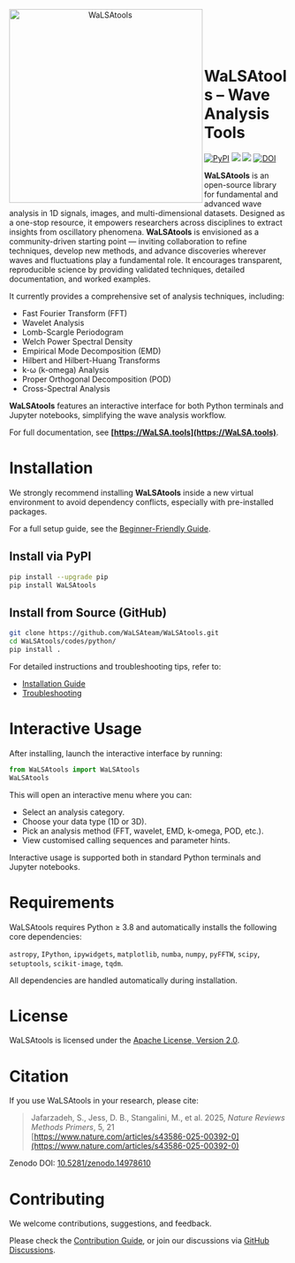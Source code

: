 <div align="center">
  <a href="https://WaLSA.tools" target="_blank">
    <img align="left" src="https://walsa.team/images/WaLSAtools_logo.svg" alt="WaLSAtools" width="350" height="auto">
  </a>
</div>

<br><br><br>

# WaLSAtools &ndash; Wave Analysis Tools

<p align="left">
  <a href="https://pypi.org/project/WaLSAtools/"><img src="https://img.shields.io/pypi/v/WaLSAtools.svg" alt="PyPI"></a>
  <a href="https://walsa.team" target="_blank"><img src="https://img.shields.io/badge/powered%20by-WaLSA%20Team-000d1a"></a>
  <a href="https://walsa.tools/license" target="_blank"><img src="https://img.shields.io/badge/license-Apache%202.0-green"></a>
  <a href="https://doi.org/10.5281/zenodo.14978610" target="_blank"><img src="https://zenodo.org/badge/DOI/10.5281/zenodo.14978610.svg" alt="DOI"></a>
</p>

**WaLSAtools** is an open-source library for fundamental and advanced wave analysis in 1D signals, images, and multi-dimensional datasets. Designed as a one-stop resource, it empowers researchers across disciplines to extract insights from oscillatory phenomena. **WaLSAtools** is envisioned as a community-driven starting point — inviting collaboration to refine techniques, develop new methods, and advance discoveries wherever waves and fluctuations play a fundamental role. It encourages transparent, reproducible science by providing validated techniques, detailed documentation, and worked examples.

It currently provides a comprehensive set of analysis techniques, including:

- Fast Fourier Transform (FFT)
- Wavelet Analysis
- Lomb-Scargle Periodogram
- Welch Power Spectral Density
- Empirical Mode Decomposition (EMD)
- Hilbert and Hilbert-Huang Transforms
- k-ω (k-omega) Analysis
- Proper Orthogonal Decomposition (POD)
- Cross-Spectral Analysis

**WaLSAtools** features an interactive interface for both Python terminals and Jupyter notebooks, simplifying the wave analysis workflow.

For full documentation, see **[https://WaLSA.tools](https://WaLSA.tools)**.

# Installation

We strongly recommend installing **WaLSAtools** inside a new virtual environment to avoid dependency conflicts, especially with pre-installed packages.

For a full setup guide, see the [Beginner-Friendly Guide](https://walsa.tools/python/beginner-friendly-guide/).

## Install via PyPI

```bash
pip install --upgrade pip
pip install WaLSAtools
```

## Install from Source (GitHub)

```bash
git clone https://github.com/WaLSAteam/WaLSAtools.git
cd WaLSAtools/codes/python/
pip install .
```

For detailed instructions and troubleshooting tips, refer to:  
- [Installation Guide](https://walsa.tools/python/installation/)  
- [Troubleshooting](https://walsa.tools/python/troubleshooting/)

# Interactive Usage

After installing, launch the interactive interface by running:

```python
from WaLSAtools import WaLSAtools
WaLSAtools
```

This will open an interactive menu where you can:

- Select an analysis category.
- Choose your data type (1D or 3D).
- Pick an analysis method (FFT, wavelet, EMD, k-omega, POD, etc.).
- View customised calling sequences and parameter hints.

Interactive usage is supported both in standard Python terminals and Jupyter notebooks.

# Requirements

WaLSAtools requires Python ≥ 3.8 and automatically installs the following core dependencies:

`astropy`, `IPython`, `ipywidgets`, `matplotlib`, `numba`, `numpy`, `pyFFTW`, `scipy`, `setuptools`, `scikit-image`, `tqdm`.

All dependencies are handled automatically during installation.

# License

WaLSAtools is licensed under the [Apache License, Version 2.0](https://walsa.tools/license/).

# Citation

If you use WaLSAtools in your research, please cite:

> Jafarzadeh, S., Jess, D. B., Stangalini, M., et al. 2025, *Nature Reviews Methods Primers*, 5, 21   
> [https://www.nature.com/articles/s43586-025-00392-0](https://www.nature.com/articles/s43586-025-00392-0)

Zenodo DOI: [10.5281/zenodo.14978610](https://doi.org/10.5281/zenodo.14978610)

# Contributing

We welcome contributions, suggestions, and feedback.

Please check the [Contribution Guide](https://walsa.tools/contribution/), or join our discussions via [GitHub Discussions](https://github.com/WaLSAteam/WaLSAtools/discussions).
